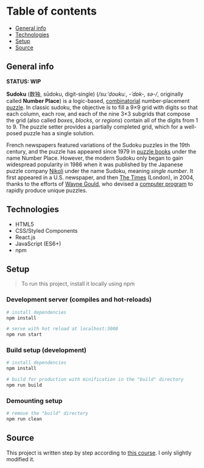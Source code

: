 # Table of contents

- [General info](#general-info)
- [Technologies](#technologies)
- [Setup](#setup)
- [Source](#source)

## General info

**STATUS: WIP**

**Sudoku** (数独, sūdoku, digit-single) (_/suːˈdoʊkuː, -ˈdɒk-, sə-/_, originally called **Number Place**) is a logic-based, [combinatorial](https://en.wikipedia.org/wiki/Combinatorics) number-placement [puzzle](https://en.wikipedia.org/wiki/Puzzle). In classic sudoku, the objective is to fill a 9×9 grid with digits so that each column, each row, and each of the nine 3×3 subgrids that compose the grid (also called _boxes_, _blocks_, or _regions_) contain all of the digits from 1 to 9. The puzzle setter provides a partially completed grid, which for a well-posed puzzle has a single solution.

French newspapers featured variations of the Sudoku puzzles in the 19th century, and the puzzle has appeared since 1979 in [puzzle books](https://en.wikipedia.org/wiki/Puzzle_book) under the name Number Place. However, the modern Sudoku only began to gain widespread popularity in 1986 when it was published by the Japanese puzzle company [Nikoli](<https://en.wikipedia.org/wiki/Nikoli_(publisher)>) under the name Sudoku, meaning _single number_. It first appeared in a U.S. newspaper, and then [The Times](https://en.wikipedia.org/wiki/The_Times) (London), in 2004, thanks to the efforts of [Wayne Gould](https://en.wikipedia.org/wiki/Wayne_Gould), who devised a [computer program](https://en.wikipedia.org/wiki/Computer_program) to rapidly produce unique puzzles.

## Technologies

- HTML5
- CSS/Styled Components
- React.js
- JavaScript (ES6+)
- npm

## Setup

> To run this project, install it locally using npm

### Development server (compiles and hot-reloads)

```bash
# install dependencies
npm install

# serve with hot reload at localhost:3000
npm run start
```

### Build setup (development)

```bash
# install dependencies
npm install

# build for production with minification in the "build" directory
npm run build
```

### Demounting setup

```bash
# remove the "build" directory
npm run clean
```

## Source

This project is written step by step according to [this course](https://www.udemy.com/course/react2020/ 'Visit website'). I only slightly modified it.
